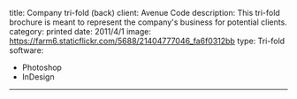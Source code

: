 title: Company tri-fold (back)
client: Avenue Code
description: This tri-fold brochure is meant to represent the company's business for potential clients.
category: printed
date: 2011/4/1
image: https://farm6.staticflickr.com/5688/21404777046_fa6f0312bb
type: Tri-fold
software:
- Photoshop
- InDesign
---